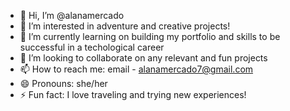- 👋 Hi, I’m @alanamercado
- 👀 I’m interested in adventure and creative projects!
- 🌱 I’m currently learning on building my portfolio and skills to be successful in a techological career
- 💞️ I’m looking to collaborate on any relevant and fun projects
- 📫 How to reach me: email - alanamercado7@gmail.com
- 😄 Pronouns: she/her
- ⚡ Fun fact: I love traveling and trying new experiences!

<!---
alanamercado/alanamercado is a ✨ special ✨ repository because its `README.md` (this file) appears on your GitHub profile.
You can click the Preview link to take a look at your changes.
--->
